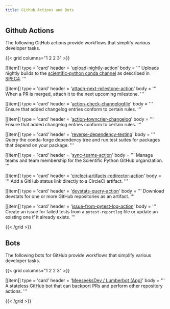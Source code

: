 ```yaml
---
title: Github Actions and Bots
---
```


## Github Actions

The following GitHub actions provide workflows that simplify various developer tasks.

{{< grid columns="1 2 2 3" >}}

[[item]]
type = 'card'
header = '[upload-nightly-action](https://github.com/scientific-python/upload-nightly-action)'
body = '''
Uploads nightly builds to the [scientific-python conda channel](https://anaconda.org/scientific-python-nightly-wheels) as described in [SPEC4](https://scientific-python.org/specs/spec-0004/).
'''

[[item]]
type = 'card'
header = '[attach-next-milestone-action](https://github.com/scientific-python/attach-next-milestone-action)'
body = '''
When a PR is merged, attach it to the next upcoming milestone.
'''

[[item]]
type = 'card'
header = '[action-check-changelogfile](https://github.com/scientific-python/action-check-changelogfile)'
body = '''
Ensure that added changelog entries conform to certain rules.
'''

[[item]]
type = 'card'
header = '[action-towncrier-changelog](https://github.com/scientific-python/action-towncrier-changelog)'
body = '''
Ensure that added changelog entries conform to certain rules.
'''

[[item]]
type = 'card'
header = '[reverse-dependency-testing](https://github.com/scientific-python/reverse-dependency-testing)'
body = '''
Query the conda-forge dependency tree and run test suites for packages that depend on your package.
'''

[[item]]
type = 'card'
header = '[sync-teams-action](https://github.com/scientific-python/sync-teams-action)'
body = '''
Manage teams and team membership for the Scientific Python GitHub organization.
'''

[[item]]
type = 'card'
header = '[circleci-artifacts-redirector-action](https://github.com/scientific-python/circleci-artifacts-redirector-action)'
body = '''
Add a GitHub status link directly to a CircleCI artifact.
'''

[[item]]
type = 'card'
header = '[devstats-query-action](https://github.com/scientific-python/devstats-query-action)'
body = '''
Download devstats for one or more GitHub repositories as an artifact.
'''

[[item]]
type = 'card'
header = '[issue-from-pytest-log-action](https://github.com/scientific-python/issue-from-pytest-log-action)'
body = '''
Create an issue for failed tests from a `pytest-reportlog` file or update an existing one if it already exists.
'''

{{< /grid >}}

## Bots

The following bots for GitHub provide workflows that simplify various developer tasks.

{{< grid columns="1 2 2 3" >}}

[[item]]
type = 'card'
header = '[MeeseeksDev / Lumberbot (App)](https://github.com/scientific-python/MeeseeksDev)'
body = '''
A stateless GitHub bot that can backport PRs and perform other repository actions.
'''

{{< /grid >}}
